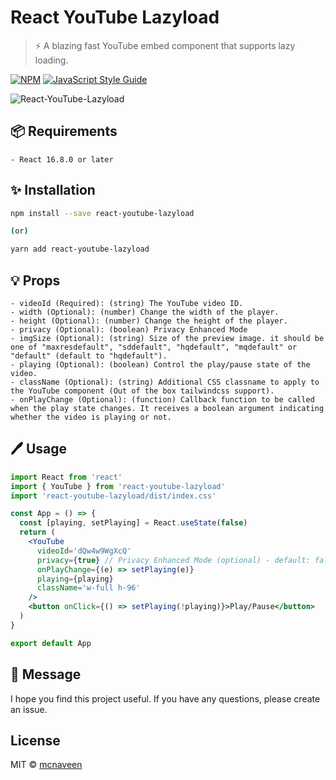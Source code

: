 # React YouTube Lazyload

> ⚡ A blazing fast YouTube embed component that supports lazy loading.

[![NPM](https://img.shields.io/npm/v/react-youtube-lazyload.svg)](https://www.npmjs.com/package/react-youtube-lazyload) [![JavaScript Style Guide](https://img.shields.io/badge/code_style-standard-brightgreen.svg)](https://standardjs.com)

![React-YouTube-Lazyload](./images/cover.png)

## :package: Requirements
```
- React 16.8.0 or later
```


## :sparkles: Installation

```bash
npm install --save react-youtube-lazyload

(or)

yarn add react-youtube-lazyload
```

## :bulb: Props

```
- videoId (Required): (string) The YouTube video ID.
- width (Optional): (number) Change the width of the player.
- height (Optional): (number) Change the height of the player.
- privacy (Optional): (boolean) Privacy Enhanced Mode
- imgSize (Optional): (string) Size of the preview image. it should be one of "maxresdefault", "sddefault", "hqdefault", "mqdefault" or "default" (default to "hqdefault").
- playing (Optional): (boolean) Control the play/pause state of the video.
- className (Optional): (string) Additional CSS classname to apply to the YouTube component (Out of the box tailwindcss support).
- onPlayChange (Optional): (function) Callback function to be called when the play state changes. It receives a boolean argument indicating whether the video is playing or not.
```

## :pen: Usage

```jsx
import React from 'react'
import { YouTube } from 'react-youtube-lazyload'
import 'react-youtube-lazyload/dist/index.css'

const App = () => {
  const [playing, setPlaying] = React.useState(false)
  return (
    <YouTube
      videoId='dQw4w9WgXcQ'
      privacy={true} // Privacy Enhanced Mode (optional) - default: false
      onPlayChange={(e) => setPlaying(e)}
      playing={playing}
      className='w-full h-96'
    />
    <button onClick={() => setPlaying(!playing)}>Play/Pause</button>
  )
}

export default App

```

## :green_heart: Message
I hope you find this project useful. If you have any questions, please create an issue.

## License

MIT © [mcnaveen](https://github.com/mcnaveen)
